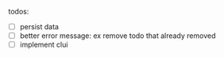 todos:
- [ ] persist data
- [ ] better error message: ex remove todo that already removed
- [ ] implement clui